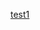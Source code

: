 [test1](https://www.google.com/search?q=dog&rlz=1C1VDKB_enUS988US989&oq=dog&aqs=chrome..69i57j46i433i512j0i433i512l3j46i433i512j0i433i512j46i131i433j46i433i512j0i457i512.2280j0j4&sourceid=chrome&ie=UTF-8)
    